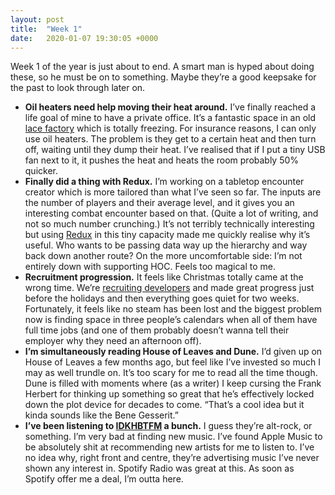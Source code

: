 ```yaml
---
layout: post
title:  "Week 1"
date:   2020-01-07 19:30:05 +0000
---
```


Week 1 of the year is just about to end. A smart man is hyped about doing these, so he must be on to something. Maybe they’re a good keepsake for the past to look through later on.

* __Oil heaters need help moving their heat around.__ I’ve finally reached a life goal of mine to have a private office. It’s a fantastic space in an old [lace factory][1] which is totally freezing. For insurance reasons, I can only use oil heaters. The problem is they get to a certain heat and then turn off, waiting until they dump their heat. I’ve realised that if I put a tiny USB fan next to it, it pushes the heat and heats the room probably 50% quicker.
* __Finally did a thing with Redux.__ I’m working on a tabletop encounter creator which is more tailored than what I’ve seen so far. The inputs are the number of players and their average level, and it gives you an interesting combat encounter based on that. (Quite a lot of writing, and not so much number crunching.) It’s not terribly technically interesting but using [Redux][2] in this tiny capacity made me quickly realise why it’s useful. Who wants to be passing data way up the hierarchy and way back down another route? On the more uncomfortable side: I’m not entirely down with supporting HOC. Feels too magical to me.
* __Recruitment progression.__ It feels like Christmas totally came at the wrong time. We’re [recruiting developers][3] and made great progress just before the holidays and then everything goes quiet for two weeks. Fortunately, it feels like no steam has been lost and the biggest problem now is finding space in three people’s calendars when all of them have full time jobs (and one of them probably doesn’t wanna tell their employer why they need an afternoon off).
* __I’m simultaneously reading House of Leaves and Dune.__ I’d given up on House of Leaves a few months ago, but feel like I’ve invested so much I may as well trundle on. It’s too scary for me to read all the time though. Dune is filled with moments where (as a writer) I keep cursing the Frank Herbert for thinking up something so great that he’s effectively locked down the plot device for decades to come. “That’s a cool idea but it kinda sounds like the Bene Gesserit.”
* __I’ve been listening to [IDKHBTFM][4] a bunch.__ I guess they’re alt-rock, or something. I’m very bad at finding new music. I’ve found Apple Music to be absolutely shit at recommending new artists for me to listen to. I’ve no idea why, right front and centre, they’re advertising music I’ve never shown any interest in. Spotify Radio was great at this. As soon as Spotify offer me a deal, I’m outta here.

[1]: https://en.wikipedia.org/wiki/Oldknows_Factory,_Nottingham
[2]: https://redux.js.org/basics/example/
[3]: https://www.altmetric.com/jobs/software-developer/
[4]: https://www.youtube.com/watch?v=2dx9nGBsl7I
